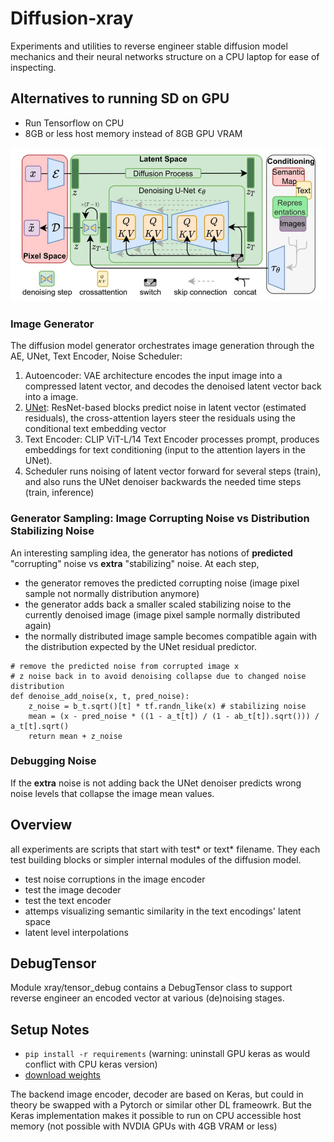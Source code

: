 # Diffusion-xray
Experiments and utilities to reverse engineer stable diffusion model mechanics and their neural networks structure on a CPU laptop for ease of inspecting.  

## Alternatives to running SD on GPU
* Run Tensorflow on CPU  
* 8GB or less host memory instead of 8GB GPU VRAM

![xray](https://github.com/alicata/diffusion-xray/blob/main/model_architecture.png)


### Image Generator
The diffusion model generator orchestrates image generation through the AE, UNet, Text Encoder, Noise Scheduler:
1. Autoencoder: VAE architecture encodes the input image into a compressed latent vector, and decodes the denoised latent vector back into a image.
2. [UNet](https://github.com/alicata/diffusion-xray/blob/main/stable_diffusion_tf/diffusion_model.py#L138): ResNet-based blocks predict noise in latent vector (estimated residuals),  the cross-attention layers steer the residuals using the conditional text embedding vector
3. Text Encoder: CLIP ViT-L/14 Text Encoder processes prompt, produces embeddings for text conditioning (input to the attention layers in the UNet).
4. Scheduler runs noising of latent vector forward for several steps (train), and also runs the UNet denoiser backwards the needed time steps (train, inference)

### Generator Sampling: Image Corrupting Noise vs Distribution Stabilizing Noise
An interesting sampling idea, the generator has notions of **predicted** "corrupting" noise vs **extra** "stabilizing" noise.
At each step,
* the generator removes the predicted corrupting noise (image pixel sample not normally distribution anymore)
* the generator adds back a smaller scaled stabilizing noise to the currently denoised image (image pixel sample normally distributed again)
* the normally distributed image sample becomes compatible again with the distribution expected by the UNet residual predictor.  

```
# remove the predicted noise from corrupted image x
# z noise back in to avoid denoising collapse due to changed noise distribution
def denoise_add_noise(x, t, pred_noise):
    z_noise = b_t.sqrt()[t] * tf.randn_like(x) # stabilizing noise
    mean = (x - pred_noise * ((1 - a_t[t]) / (1 - ab_t[t]).sqrt())) / a_t[t].sqrt()
    return mean + z_noise
```

### Debugging Noise
If the **extra** noise is not adding back the UNet denoiser predicts wrong noise levels that collapse the image mean values. 

## Overview
all experiments are scripts that start with test* or text* filename. They each test building blocks or simpler internal modules of the diffusion model.
* test noise corruptions in the image encoder
* test the image decoder
* test the text encoder 
* attemps visualizing semantic similarity in the text encodings' latent space
* latent level interpolations

## DebugTensor
Module xray/tensor_debug contains a DebugTensor class to support reverse engineer an encoded vector at various (de)noising stages.

## Setup Notes
* `pip install -r requirements` (warning: uninstall GPU keras as would conflict with CPU keras version)
* [download weights](https://github.com/keras-team/keras-io/blob/master/guides/keras_cv/generate_images_with_stable_diffusion.py)


The backend image encoder, decoder are based on Keras, but could in theory be swapped with a Pytorch or similar other DL frameowrk. But the Keras implementation makes it possible to run on CPU accessible host memory (not possible with NVDIA GPUs with 4GB VRAM or less)
